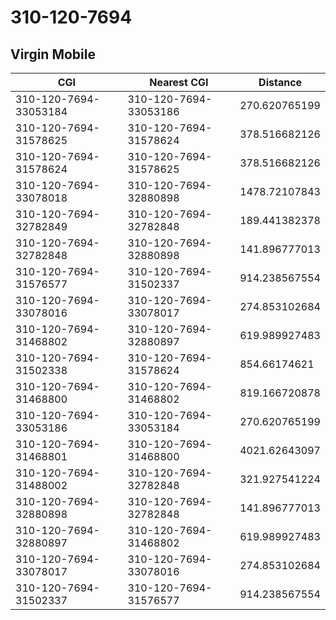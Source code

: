 # 310-120-7694
## Virgin Mobile


| CGI | Nearest CGI | Distance |
|-----|-------------|----------|
| 310-120-7694-33053184 | 310-120-7694-33053186 | 270.620765199 |
| 310-120-7694-31578625 | 310-120-7694-31578624 | 378.516682126 |
| 310-120-7694-31578624 | 310-120-7694-31578625 | 378.516682126 |
| 310-120-7694-33078018 | 310-120-7694-32880898 | 1478.72107843 |
| 310-120-7694-32782849 | 310-120-7694-32782848 | 189.441382378 |
| 310-120-7694-32782848 | 310-120-7694-32880898 | 141.896777013 |
| 310-120-7694-31576577 | 310-120-7694-31502337 | 914.238567554 |
| 310-120-7694-33078016 | 310-120-7694-33078017 | 274.853102684 |
| 310-120-7694-31468802 | 310-120-7694-32880897 | 619.989927483 |
| 310-120-7694-31502338 | 310-120-7694-31578624 | 854.66174621 |
| 310-120-7694-31468800 | 310-120-7694-31468802 | 819.166720878 |
| 310-120-7694-33053186 | 310-120-7694-33053184 | 270.620765199 |
| 310-120-7694-31468801 | 310-120-7694-31468800 | 4021.62643097 |
| 310-120-7694-31488002 | 310-120-7694-32782848 | 321.927541224 |
| 310-120-7694-32880898 | 310-120-7694-32782848 | 141.896777013 |
| 310-120-7694-32880897 | 310-120-7694-31468802 | 619.989927483 |
| 310-120-7694-33078017 | 310-120-7694-33078016 | 274.853102684 |
| 310-120-7694-31502337 | 310-120-7694-31576577 | 914.238567554 |
